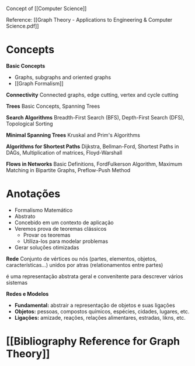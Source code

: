 Concept of [[Computer Science]]

Reference: [[Graph Theory - Applications to Engineering & Computer Science.pdf]]

# Concepts
**Basic Concepts** 
- Graphs, subgraphs and oriented graphs
- [[Graph Formalism]]

**Connectivity** 
Connected graphs, edge cutting, vertex and cycle cutting 

**Trees**
Basic Concepts, Spanning Trees

**Search Algorithms**
Breadth-First Search (BFS), Depth-First Search (DFS), Topological Sorting

**Minimal Spanning Trees** 
Kruskal and Prim's Algorithms

**Algorithms for Shortest Paths**
Dijkstra, Bellman-Ford, Shortest Paths in DAGs, Multiplication of matrices, Floyd-Warshall

**Flows in Networks** 
Basic Definitions, FordFulkerson Algorithm, Maximum Matching in Bipartite Graphs, Preflow-Push Method

# Anotações
- Formalismo Matemático
- Abstrato
- Concebido em um contexto de aplicação
- Veremos prova de teoremas clássicos
	- Provar os teoremas
	- Utiliza-los para modelar problemas
- Gerar soluções otimizadas

**Rede**
Conjunto de vértices ou nós (partes, elementos, objetos, características...)
unidos por atras (relationamentos entre partes)

é uma representação abstrata geral e convenitente para descrever vários sistemas

**Redes e Modelos**
- **Fundamental:** abstrair a representação de objetos e suas ligações
- **Objetos:** pessoas, compostos químicos, espécies, cidades, lugares, etc.
- **Ligações:** amizade, reações, relações alimentares, estradas, likns, etc.


# [[Bibliography Reference for Graph Theory]]